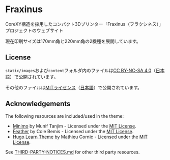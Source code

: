 # Fraxinus

CoreXY構造を採用したコンパクト3Dプリンター「Fraxinus（フラクシネス）」プロジェクトのウェブサイト

現在印刷サイズは170mm角と220mm角の2機種を展開しています。

## License

`static/images`および`content`フォルダ内のファイルは[CC BY-NC-SA 4.0](https://github.com/Fraxinus-3D/docs/blob/main/LICENSE.md#CC-BY-NC-SA)（[日本語](https://creativecommons.org/licenses/by-nc-sa/4.0/legalcode.ja)）で公開されています。

その他のファイルは[MITライセンス](https://github.com/Fraxinus-3D/docs/blob/main/LICENSE.md#MIT)（[日本語](https://licenses.opensource.jp/MIT/MIT.html)）で公開されています。

## Acknowledgements

The following resources are included/used in the theme:

- [Minimo](https://github.com/MunifTanjim/minimo) by Munif Tanjim - Licensed under the [MIT License](https://github.com/MunifTanjim/minimo/blob/e6bf20b9751ec7c5ea60aa4d9ca79529465aeee9/LICENSE).
- [Feather](https://feather.netlify.com/) by Cole Bemis - Licensed under the [MIT License](https://github.com/colebemis/feather/blob/f81cd40fdcdd5e94f3f97eb670a5058e3aac528d/LICENSE).
- [Hugo Learn Theme](https://github.com/matcornic/hugo-theme-learn) by Mathieu Cornic - Licensed under the [MIT License](https://github.com/matcornic/hugo-theme-learn/blob/e817f53d690d35f181c896e0e320cb40f797e88c/LICENSE.md).

See [THIRD-PARTY-NOTICES.md](./THIRD-PARTY-NOTICES.md) for other third party resources.
